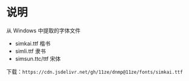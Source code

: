 # 说明

从 Windows 中提取的字体文件

- simkai.ttf 楷书
- simli.ttf 隶书
- simsun.ttc/ttf 宋体

下载：`https://cdn.jsdelivr.net/gh/11ze/dnmp@11ze/fonts/simkai.ttf`
